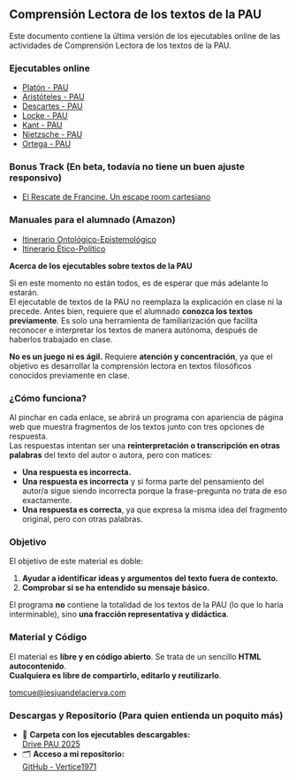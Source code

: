 ## Comprensión Lectora de los textos de la PAU

Este documento contiene la última versión de los ejecutables online de las actividades de Comprensión Lectora de los textos de la PAU.

### **Ejecutables online**
- [Platón - PAU](https://vertice1971.github.io/Historia_de_la_Filosofia/Platón-PAU.html)
- [Aristóteles - PAU](https://vertice1971.github.io/Historia_de_la_Filosofia/Aristóteles-PAU.html)  
- [Descartes - PAU](https://vertice1971.github.io/Historia_de_la_Filosofia/Descartes-PAU.html)  
- [Locke - PAU](https://vertice1971.github.io/Historia_de_la_Filosofia/Locke-PAU.html)  
- [Kant - PAU](https://vertice1971.github.io/Historia_de_la_Filosofia/Kant-PAU.html)
- [Nietzsche - PAU](https://vertice1971.github.io/Historia_de_la_Filosofia/Nietzsche-PAU.html)
- [Ortega - PAU](https://vertice1971.github.io/Historia_de_la_Filosofia/Ortega-PAU.html)  

### **Bonus Track (En beta, todavía no tiene un buen ajuste responsivo)**
- [El Rescate de Francine. Un escape room cartesiano](https://vertice1971.github.io/EscapeRoom_Descartes/EscapeDescartes.html)  

### **Manuales para el alumnado (Amazon)**
- [Itinerario Ontológico-Epistemológico](https://www.amazon.es/gp/product/B0F46YCRXK?ref_=dbs_m_mng_rwt_calw_tkin_4&storeType=ebooks)
- [Itinerario Ético-Político](https://www.amazon.es/dp/B0F468GNN1?ref_=saga_dp_ss_dsk_dp)


**Acerca de los ejecutables sobre textos de la PAU**
 
Si en este momento no están todos, es de esperar que más adelante lo estarán.  
El ejecutable de textos de la PAU no reemplaza la explicación en clase ni la precede. Antes bien, requiere que el alumnado **conozca los textos previamente**. Es solo una herramienta de familiarización que facilita reconocer e interpretar los textos de manera autónoma, después de haberlos trabajado en clase.  

**No es un juego ni es ágil.** Requiere **atención y concentración**, ya que el objetivo es desarrollar la comprensión lectora en textos filosóficos conocidos previamente en clase.  

### **¿Cómo funciona?**
Al pinchar en cada enlace, se abrirá un programa con apariencia de página web que muestra fragmentos de los textos junto con tres opciones de respuesta.  
Las respuestas intentan ser una **reinterpretación o transcripción en otras palabras** del texto del autor o autora, pero con matices:

- **Una respuesta es incorrecta.**  
- **Una respuesta es incorrecta** y si forma parte del pensamiento del autor/a sigue siendo incorrecta porque la frase-pregunta no trata de eso exactamente.  
- **Una respuesta es correcta**, ya que expresa la misma idea del fragmento original, pero con otras palabras.  

### **Objetivo**
El objetivo de este material es doble:  
1. **Ayudar a identificar ideas y argumentos del texto fuera de contexto.**  
2. **Comprobar si se ha entendido su mensaje básico.**  

El programa **no** contiene la totalidad de los textos de la PAU (lo que lo haría interminable), sino **una fracción representativa y didáctica**.


### **Material y Código**
El material es **libre y en código abierto**. Se trata de un sencillo **HTML autocontenido**.  
**Cualquiera es libre de compartirlo, editarlo y reutilizarlo**.  

tomcue@iesjuandelacierva.com  

### **Descargas y Repositorio (Para quien entienda un poquito más)**
- 📂 **Carpeta con los ejecutables descargables:**  
  [Drive PAU 2025](https://drive.google.com/drive/folders/1OUq3ROVlcuyVU-GrKotE7rxj0IwzqxHZ?usp=sharing)  
- 🗂️ **Acceso a mi repositorio:**  
  [GitHub - Vertice1971](https://github.com/Vertice1971)
